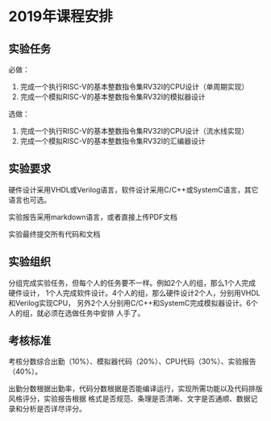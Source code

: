 # 2019年课程安排

## 实验任务

必做：
1. 完成一个执行RISC-V的基本整数指令集RV32I的CPU设计（单周期实现）
2. 完成一个模拟RISC-V的基本整数指令集RV32I的模拟器设计

选做：
1. 完成一个执行RISC-V的基本整数指令集RV32I的CPU设计（流水线实现）
2. 完成一个模拟RISC-V的基本整数指令集RV32I的汇编器设计

## 实验要求

硬件设计采用VHDL或Verilog语言，软件设计采用C/C++或SystemC语言，其它语言也可选。

实验报告采用markdown语言，或者直接上传PDF文档

实验最终提交所有代码和文档

## 实验组织

分组完成实验任务，但每个人的任务要不一样。例如2个人的组，那么1个人完成硬件设计，
1个人完成软件设计。4个人的组，那么硬件设计2个人，分别用VHDL和Verilog实现CPU，
另外2个人分别用C/C++和SystemC完成模拟器设计。6个人的组，就必须在选做任务中安排
人手了。

## 考核标准

考核分数综合出勤（10%）、模拟器代码（20%）、CPU代码（30%）、实验报告（40%）。

出勤分数根据出勤率，代码分数根据是否能编译运行，实现所需功能以及代码排版风格评分，实验报告根据
格式是否规范、条理是否清晰、文字是否通顺、数据记录和分析是否详尽评分。

